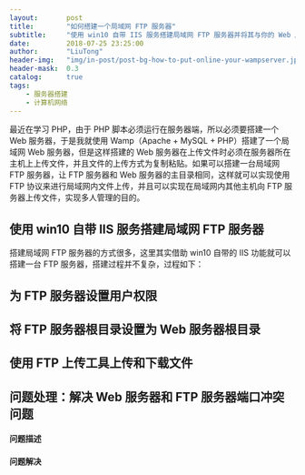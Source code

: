 ```yaml
---
layout:       post
title:        "如何搭建一个局域网 FTP 服务器"
subtitle:     "使用 win10 自带 IIS 服务搭建局域网 FTP 服务器并将其与你的 Web 服务器关联"
date:         2018-07-25 23:25:00
author:       "LiuTong"
header-img:   "img/in-post/post-bg-how-to-put-online-your-wampserver.jpg"
header-mask:  0.3
catalog:      true
tags:
    - 服务器搭建
    - 计算机网络
---
```


最近在学习 PHP，由于 PHP 脚本必须运行在服务器端，所以必须要搭建一个 Web 服务器，于是我就使用 Wamp（Apache + MySQL + PHP）搭建了一个局域网 Web 服务器，但是这样搭建的 Web 服务器在上传文件时必须在服务器所在主机上上传文件，并且文件的上传方式为复制粘贴。如果可以搭建一台局域网 FTP 服务器，让 FTP 服务器和 Web 服务器的主目录相同，这样就可以实现使用 FTP 协议来进行局域网内文件上传，并且可以实现在局域网内其他主机向 FTP 服务器上传文件，实现多人管理的目的。 

## 使用 win10 自带 IIS 服务搭建局域网 FTP 服务器

搭建局域网 FTP 服务器的方式很多，这里其实借助 win10 自带的 IIS 功能就可以搭建一台 FTP 服务器，搭建过程并不复杂，过程如下：



## 为 FTP 服务器设置用户权限

## 将 FTP 服务器根目录设置为 Web 服务器根目录

## 使用 FTP 上传工具上传和下载文件

## 问题处理：解决 Web 服务器和 FTP 服务器端口冲突问题

#### 问题描述

#### 问题解决